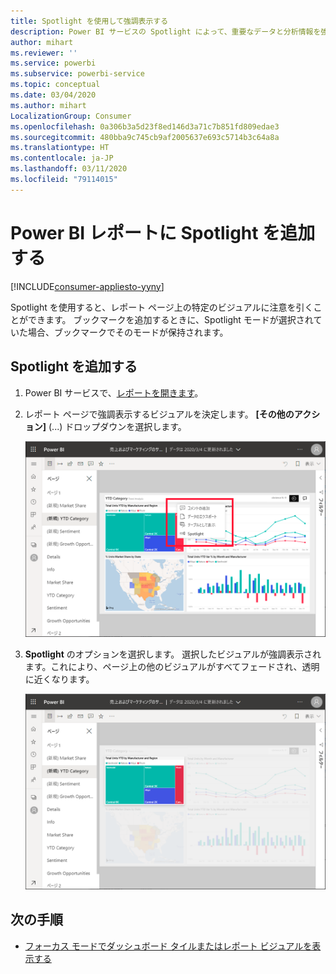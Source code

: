 ```yaml
---
title: Spotlight を使用して強調表示する
description: Power BI サービスの Spotlight によって、重要なデータと分析情報を強調表示します。
author: mihart
ms.reviewer: ''
ms.service: powerbi
ms.subservice: powerbi-service
ms.topic: conceptual
ms.date: 03/04/2020
ms.author: mihart
LocalizationGroup: Consumer
ms.openlocfilehash: 0a306b3a5d23f8ed146d3a71c7b851fd809edae3
ms.sourcegitcommit: 480bba9c745cb9af2005637e693c5714b3c64a8a
ms.translationtype: HT
ms.contentlocale: ja-JP
ms.lasthandoff: 03/11/2020
ms.locfileid: "79114015"
---
```

# <a name="add-spotlights-to-power-bi-reports"></a>Power BI レポートに Spotlight を追加する

[!INCLUDE[consumer-appliesto-yyny](../includes/consumer-appliesto-yyny.md)]

Spotlight を使用すると、レポート ページ上の特定のビジュアルに注意を引くことができます。  ブックマークを追加するときに、Spotlight モードが選択されていた場合、ブックマークでそのモードが保持されます。

## <a name="add-a-spotlight"></a>Spotlight を追加する

1. Power BI サービスで、[レポートを開きます](end-user-report-open.md)。

2. レポート ページで強調表示するビジュアルを決定します。 **[その他のアクション]** (...) ドロップダウンを選択します。  

    ![スポットライトとフォーカス モードを比較する](media/end-user-spotlight/power-bi-spotlight.png)

3. **Spotlight** のオプションを選択します。 選択したビジュアルが強調表示されます。これにより、ページ上の他のビジュアルがすべてフェードされ、透明に近くなります。 

    ![スポットライト モード](media/end-user-spotlight/power-bi-spotlighted.png)



## <a name="next-steps"></a>次の手順

* [フォーカス モードでダッシュボード タイルまたはレポート ビジュアルを表示する](end-user-focus.md)

